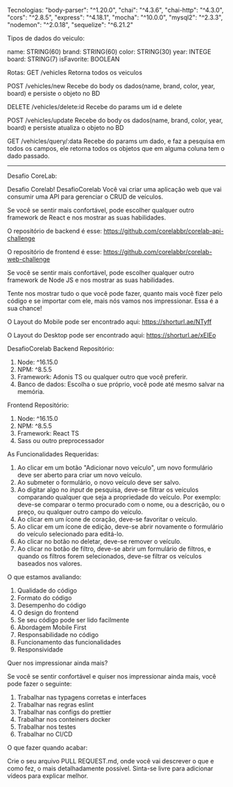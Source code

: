 Tecnologias:
"body-parser": "^1.20.0",
"chai": "^4.3.6",
"chai-http": "^4.3.0",
"cors": "^2.8.5",
"express": "^4.18.1",
"mocha": "^10.0.0",
"mysql2": "^2.3.3",
"nodemon": "^2.0.18",
"sequelize": "^6.21.2"

Tipos de dados do veiculo:

name: STRING(60)
brand: STRING(60)
color: STRING(30)
year: INTEGE
board: STRING(7)
isFavorite: BOOLEAN

Rotas:
GET /vehicles
Retorna todos os veiculos

POST /vehicles/new
Recebe do body os dados(name, brand, color, year, board) e persiste o objeto no BD

DELETE /vehicles/delete:id
Recebe do params um id e delete

POST /vehicles/update
Recebe do body os dados(name, brand, color, year, board) e persiste atualiza o objeto no BD

GET /vehicles/query/:data
Recebe do params um dado, e faz a pesquisa em todos os campos, ele retorna todos os objetos que em alguma coluna tem o dado passado.
___________________________________________________________________________________________________________________________________________________________________
Desafio CoreLab: 

Desafio Corelab!
DesafioCorelab
Você vai criar uma aplicação web que vai consumir uma API para gerenciar o CRUD de veículos.

Se você se sentir mais confortável, pode escolher qualquer outro framework de React e nos mostrar as suas habilidades.

O repositório de backend é esse:
https://github.com/corelabbr/corelab-api-challenge

O repositório de frontend é esse:
https://github.com/corelabbr/corelab-web-challenge

Se você se sentir mais confortável, pode escolher qualquer outro framework de Node JS e nos mostrar as suas habilidades.

Tente nos mostrar tudo o que você pode fazer, quanto mais você fizer pelo código e se importar com ele, mais nós vamos nos impressionar. Essa é a sua chance!

O Layout do Mobile pode ser encontrado aqui:
 https://shorturl.ae/NTyff

O Layout do Desktop pode ser encontrado aqui: 
https://shorturl.ae/xEIEo

DesafioCorelab
Backend
Repositório:
1. Node: ^16.15.0
2. NPM: ^8.5.5
3. Framework: Adonis TS ou qualquer outro que você preferir.
4. Banco de dados: Escolha o sue próprio, você pode até mesmo salvar na memória.

Frontend
Repositório:
1. Node: ^16.15.0
2. NPM: ^8.5.5
3. Framework: React TS
4. Sass ou outro preprocessador

As Funcionalidades Requeridas:

1. Ao clicar em um botão "Adicionar novo veículo", um novo formulário deve ser aberto para criar um novo veículo.
2. Ao submeter o formulário, o novo veículo deve ser salvo.
3. Ao digitar algo no _input_ de pesquisa, deve-se filtrar os veículos comparando qualquer que seja a propriedade do veículo. Por exemplo: deve-se comparar o termo procurado com o nome, ou a descrição, ou o preço, ou qualquer outro campo do veículo.
4. Ao clicar em um ícone de coração, deve-se favoritar o veículo.
5. Ao clicar em um ícone de edição, deve-se abrir novamente o formulário do veículo selecionado para editá-lo.
6. Ao clicar no botão no deletar, deve-se remover o veículo.
7. Ao clicar no botão de filtro, deve-se abrir um formulário de filtros, e quando os filtros forem selecionados, deve-se filtrar os veículos baseados nos valores.

O que estamos avaliando:

1. Qualidade do código
2. Formato do código
3. Desempenho do código
4. O design do frontend
5. Se seu código pode ser lido facilmente
6. Abordagem Mobile First
7. Responsabilidade no código
8. Funcionamento das funcionalidades
9. Responsividade

Quer nos impressionar ainda mais?

Se você se sentir confortável e quiser nos impressionar ainda mais, você pode fazer o seguinte:

1. Trabalhar nas typagens corretas e interfaces
2. Trabalhar nas regras eslint
3. Trabalhar nas configs do prettier
4. Trabalhar nos conteiners docker
5. Trabalhar nos testes
6. Trabalhar no CI/CD

O que fazer quando acabar:

Crie o seu arquivo PULL REQUEST.md, onde você vai descrever o que e como fez, o mais detalhadamente possível.
Sinta-se livre para adicionar vídeos para explicar melhor.
